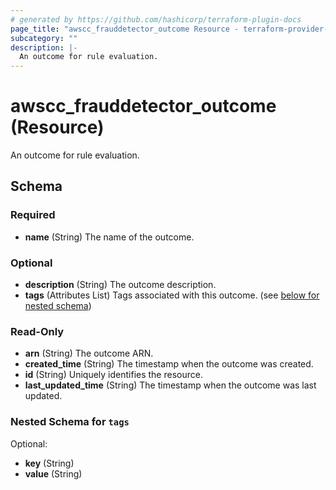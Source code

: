 ```yaml
---
# generated by https://github.com/hashicorp/terraform-plugin-docs
page_title: "awscc_frauddetector_outcome Resource - terraform-provider-awscc"
subcategory: ""
description: |-
  An outcome for rule evaluation.
---
```


# awscc_frauddetector_outcome (Resource)

An outcome for rule evaluation.



<!-- schema generated by tfplugindocs -->
## Schema

### Required

- **name** (String) The name of the outcome.

### Optional

- **description** (String) The outcome description.
- **tags** (Attributes List) Tags associated with this outcome. (see [below for nested schema](#nestedatt--tags))

### Read-Only

- **arn** (String) The outcome ARN.
- **created_time** (String) The timestamp when the outcome was created.
- **id** (String) Uniquely identifies the resource.
- **last_updated_time** (String) The timestamp when the outcome was last updated.

<a id="nestedatt--tags"></a>
### Nested Schema for `tags`

Optional:

- **key** (String)
- **value** (String)


